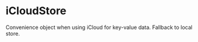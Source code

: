 iCloudStore
===========

Convenience object when using iCloud for key-value data. Fallback to local store.
